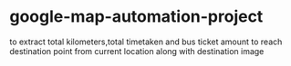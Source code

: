 # google-map-automation-project
to extract total kilometers,total timetaken and bus ticket amount to reach destination point from current location along with destination image 

